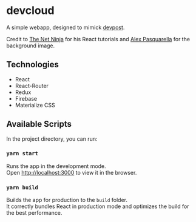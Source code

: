 # devcloud

A simple webapp, designed to mimick [devpost](https://devpost.com/).

Credit to [The Net Ninja](https://www.youtube.com/channel/UCW5YeuERMmlnqo4oq8vwUpg) for his React tutorials and [Alex Pasquarella](https://www.alexpasquarella.com/) for the background image.

## Technologies

- React
- React-Router
- Redux
- Firebase
- Materialize CSS

## Available Scripts

In the project directory, you can run:

### `yarn start`

Runs the app in the development mode.<br />
Open [http://localhost:3000](http://localhost:3000) to view it in the browser.

### `yarn build`

Builds the app for production to the `build` folder.<br />
It correctly bundles React in production mode and optimizes the build for the best performance.
